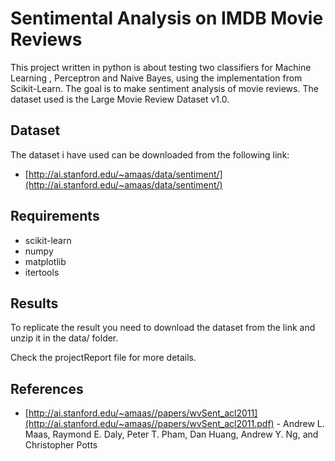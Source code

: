 # Sentimental Analysis on IMDB Movie Reviews 

This project written in python is about testing two classifiers for Machine Learning , Perceptron and Naive Bayes, using the implementation from Scikit-Learn. 
The goal is to make sentiment analysis of movie reviews. The dataset used is the Large Movie Review Dataset v1.0.

## Dataset
The dataset i have used can be downloaded from the following link: 

* [http://ai.stanford.edu/~amaas/data/sentiment/](http://ai.stanford.edu/~amaas/data/sentiment/)

## Requirements
* scikit-learn
* numpy 
* matplotlib
* itertools


## Results 
To replicate the result you need to download the dataset from the link and unzip it in the data/ folder. 

Check the projectReport file for more details.

## References 
* [http://ai.stanford.edu/~amaas//papers/wvSent_acl2011](http://ai.stanford.edu/~amaas//papers/wvSent_acl2011.pdf) - Andrew L. Maas, Raymond E. Daly, Peter T. Pham, Dan Huang,
Andrew Y. Ng, and Christopher Potts